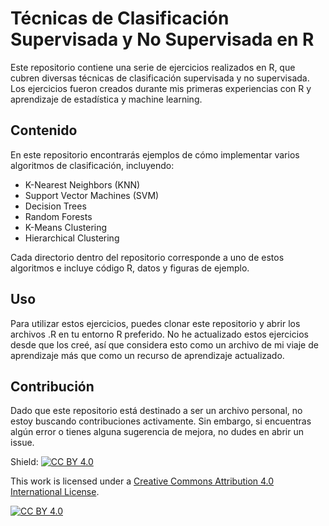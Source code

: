 # Técnicas de Clasificación Supervisada y No Supervisada en R

Este repositorio contiene una serie de ejercicios realizados en R, que cubren diversas técnicas de clasificación supervisada y no supervisada. Los ejercicios fueron creados durante mis primeras experiencias con R y aprendizaje de estadística y machine learning.

## Contenido
En este repositorio encontrarás ejemplos de cómo implementar varios algoritmos de clasificación, incluyendo:

- K-Nearest Neighbors (KNN)
- Support Vector Machines (SVM)
- Decision Trees
- Random Forests
- K-Means Clustering
- Hierarchical Clustering

Cada directorio dentro del repositorio corresponde a uno de estos algoritmos e incluye código R, datos y figuras de ejemplo.

## Uso
Para utilizar estos ejercicios, puedes clonar este repositorio y abrir los archivos .R en tu entorno R preferido. No he actualizado estos ejercicios desde que los creé, así que considera esto como un archivo de mi viaje de aprendizaje más que como un recurso de aprendizaje actualizado.

## Contribución
Dado que este repositorio está destinado a ser un archivo personal, no estoy buscando contribuciones activamente. Sin embargo, si encuentras algún error o tienes alguna sugerencia de mejora, no dudes en abrir un issue.

Shield: [![CC BY 4.0][cc-by-shield]][cc-by]

This work is licensed under a
[Creative Commons Attribution 4.0 International License][cc-by].

[![CC BY 4.0][cc-by-image]][cc-by]

[cc-by]: http://creativecommons.org/licenses/by/4.0/
[cc-by-image]: https://i.creativecommons.org/l/by/4.0/88x31.png
[cc-by-shield]: https://img.shields.io/badge/License-CC%20BY%204.0-lightgrey.svg

